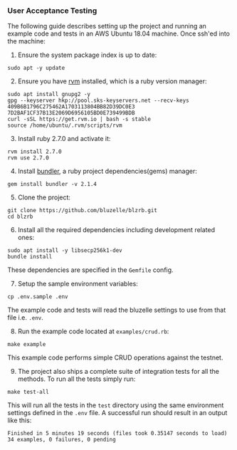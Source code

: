 ### User Acceptance Testing

The following guide describes setting up the project and running an example code and tests in an AWS Ubuntu 18.04 machine. Once ssh'ed into the machine:

1. Ensure the system package index is up to date:

```
sudo apt -y update
```

2. Ensure you have [rvm](https://rvm.io/) installed, which is a ruby version manager:

```
sudo apt install gnupg2 -y
gpg --keyserver hkp://pool.sks-keyservers.net --recv-keys 409B6B1796C275462A1703113804BB82D39DC0E3 7D2BAF1CF37B13E2069D6956105BD0E739499BDB
curl -sSL https://get.rvm.io | bash -s stable
source /home/ubuntu/.rvm/scripts/rvm
```

3. Install ruby 2.7.0 and activate it:

```
rvm install 2.7.0
rvm use 2.7.0
```

4. Install [bundler](https://bundler.io/), a ruby project dependencies(gems) manager:

```
gem install bundler -v 2.1.4
```

5. Clone the project:

```
git clone https://github.com/bluzelle/blzrb.git
cd blzrb
```

6. Install all the required dependencies including development related ones:

```
sudo apt install -y libsecp256k1-dev
bundle install
```

These dependencies are specified in the `Gemfile` config.

7. Setup the sample environment variables:

```
cp .env.sample .env
```

The example code and tests will read the bluzelle settings to use from that file i.e. `.env`.

8. Run the example code located at `examples/crud.rb`:

```
make example
```

This example code performs simple CRUD operations against the testnet.

9. The project also ships a complete suite of integration tests for all the methods. To run all the tests simply run:

```
make test-all
```

This will run all the tests in the `test` directory using the same environment settings defined in the `.env` file. A successful run should result in an output like this:

```
Finished in 5 minutes 19 seconds (files took 0.35147 seconds to load)
34 examples, 0 failures, 0 pending
```
